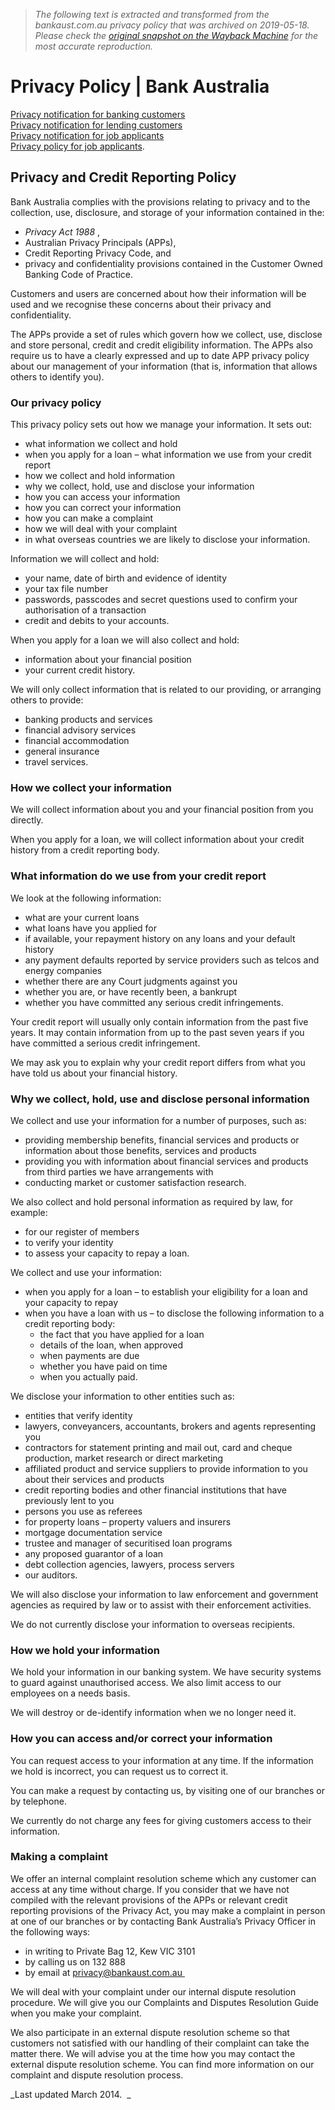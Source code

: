 > *The following text is extracted and transformed from the bankaust.com.au privacy policy that was archived on 2019-05-18. Please check the [original snapshot on the Wayback Machine](https://web.archive.org/web/20190518212856id_/https%3A//bankaust.com.au/tools/privacy) for the most accurate reproduction.*

# Privacy Policy | Bank Australia

[Privacy notification for banking customers](https://web.archive.org/tools/privacy/privacy-notification-for-banking-customers/ "Privacy notification for banking customers")  
[Privacy notification for lending customers](https://web.archive.org/tools/privacy/privacy-notification-for-lending-customers/ "Privacy notification for lending customers")  
[​​Privacy notification for job applicants](https://web.archive.org/tools/privacy/privacy-notification-for-job-applicants/)  
[​Privacy policy for job applicants](https://web.archive.org/tools/privacy/app-privacy-policy-for-job-applicants/ "​Privacy policy for job applicants").

## Privacy and Credit Reporting Policy

Bank Australia complies with the provisions relating to privacy and to the collection, use, disclosure, and storage of your information contained in the:

  * _Privacy Act 1988_ ,
  * Australian Privacy Principals (APPs),
  * Credit Reporting Privacy Code, and
  * privacy and confidentiality provisions contained in the Customer Owned Banking Code of Practice.



Customers and users are concerned about how their information will be used and we recognise these concerns about their privacy and confidentiality.

The APPs provide a set of rules which govern how we collect, use, disclose and store personal, credit and credit eligibility information. The APPs also require us to have a clearly expressed and up to date APP privacy policy about our management of your information (that is, information that allows others to identify you).

### Our privacy policy

This privacy policy sets out how we manage your information. It sets out:

  * what information we collect and hold
  * when you apply for a loan – what information we use from your credit report
  * how we collect and hold information
  * why we collect, hold, use and disclose your information
  * how you can access your information
  * how you can correct your information
  * how you can make a complaint
  * how we will deal with your complaint
  * in what overseas countries we are likely to disclose your information.



Information we will collect and hold:

  * your name, date of birth and evidence of identity
  * your tax file number
  * passwords, passcodes and secret questions used to confirm your authorisation of a transaction
  * credit and debits to your accounts.



When you apply for a loan we will also collect and hold:

  * information about your financial position
  * your current credit history.



We will only collect information that is related to our providing, or arranging others to provide:

  * banking products and services
  * financial advisory services
  * financial accommodation
  * general insurance
  * travel services.



### How we collect your information

We will collect information about you and your financial position from you directly.

When you apply for a loan, we will collect information about your credit history from a credit reporting body.

### What information do we use from your credit report

We look at the following information:

  * what are your current loans
  * what loans have you applied for
  * if available, your repayment history on any loans and your default history
  * any payment defaults reported by service providers such as telcos and energy companies
  * whether there are any Court judgments against you
  * whether you are, or have recently been, a bankrupt
  * whether you have committed any serious credit infringements.



Your credit report will usually only contain information from the past five years. It may contain information from up to the past seven years if you have committed a serious credit infringement.

We may ask you to explain why your credit report differs from what you have told us about your financial history.

### Why we collect, hold, use and disclose personal information

We collect and use your information for a number of purposes, such as:

  * providing membership benefits, financial services and products or information about those benefits, services and products
  * providing you with information about financial services and products from third parties we have arrangements with
  * conducting market or customer satisfaction research.



We also collect and hold personal information as required by law, for example:

  * for our register of members
  * to verify your identity
  * to assess your capacity to repay a loan.



We collect and use your information:

  * when you apply for a loan – to establish your eligibility for a loan and your capacity to repay
  * when you have a loan with us – to disclose the following information to a credit reporting body: 
    * the fact that you have applied for a loan
    * details of the loan, when approved
    * when payments are due
    * whether you have paid on time
    * when you actually paid.



We disclose your information to other entities such as:

  * entities that verify identity
  * lawyers, conveyancers, accountants, brokers and agents representing you
  * contractors for statement printing and mail out, card and cheque production, market research or direct marketing
  * affiliated product and service suppliers to provide information to you about their services and products
  * credit reporting bodies and other financial institutions that have previously lent to you
  * persons you use as referees
  * for property loans – property valuers and insurers
  * mortgage documentation service
  * trustee and manager of securitised loan programs
  * any proposed guarantor of a loan
  * debt collection agencies, lawyers, process servers
  * our auditors.



We will also disclose your information to law enforcement and government agencies as required by law or to assist with their enforcement activities.

We do not currently disclose your information to overseas recipients.

### How we hold your information

We hold your information in our banking system. We have security systems to guard against unauthorised access. We also limit access to our employees on a needs basis.

We will destroy or de-identify information when we no longer need it.

### How you can access and/or correct your information

You can request access to your information at any time. If the information we hold is incorrect, you can request us to correct it.

You can make a request by contacting us, by visiting one of our branches or by telephone.

We currently do not charge any fees for giving customers access to their information.

### Making a complaint

We offer an internal complaint resolution scheme which any customer can access at any time without charge. If you consider that we have not compiled with the relevant provisions of the APPs or relevant credit reporting provisions of the Privacy Act, you may make a complaint in person at one of our branches or by contacting Bank Australia’s Privacy Officer in the following ways:

  * in writing to Private Bag 12, Kew VIC 3101
  * by calling us on 132 888
  * by email at [privacy@bankaust.com.au ](mailto:privacy@bankaust.com.au)



We will deal with your complaint under our internal dispute resolution procedure. We will give you our Complaints and Disputes Resolution Guide when you make your complaint.

We also participate in an external dispute resolution scheme so that customers not satisfied with our handling of their complaint can take the matter there. We will advise you at the time how you may contact the external dispute resolution scheme. You can find more information on our complaint and dispute resolution process.

_Last updated March 2014.  _
